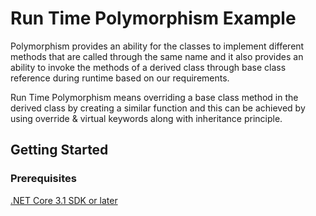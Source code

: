 # Run Time Polymorphism Example
Polymorphism provides an ability for the classes to implement different methods that are called through the same name and it also provides an ability to invoke the methods of a derived class through base class reference during runtime based on our requirements.

Run Time Polymorphism means overriding a base class method in the derived class by creating a similar function and this can be achieved by using override & virtual keywords along with inheritance principle.

## Getting Started

### Prerequisites

[.NET Core 3.1 SDK or later](https://dotnet.microsoft.com/download/dotnet-core/3.1)
